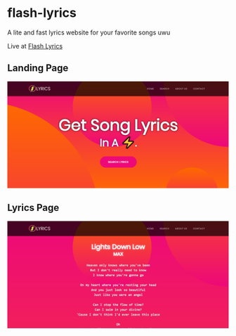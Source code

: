 # flash-lyrics
A lite and fast lyrics website for your favorite songs uwu

Live at <a href="https://flashlyrics.herokuapp.com">Flash Lyrics</a>

<h2>Landing Page </h2>

![test_image](https://raw.githubusercontent.com/sharmadeepesh/flash-lyrics/master/Landing%20Page.PNG)

<h2>Lyrics Page</h2>

![test_image](https://raw.githubusercontent.com/sharmadeepesh/flash-lyrics/master/Lyrics.PNG)
